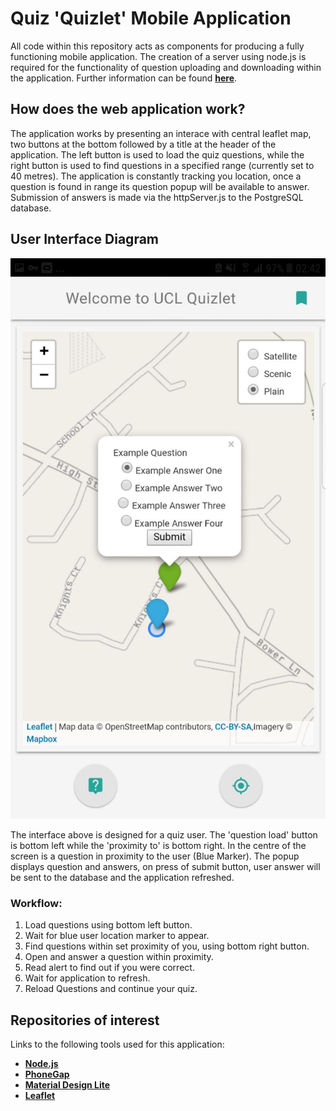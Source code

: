# Quiz 'Quizlet' Mobile Application

All code within this repository acts as components for producing a fully functioning mobile application. The creation of a server using node.js is required for the functionality of question uploading and downloading within the application. Further information can be found **[here](https://github.com/RJHCarto/Server)**.

## How does the web application work?

The application works by presenting an interace with central leaflet map, two buttons at the bottom followed by a title at the header of the application. The left button is used to load the quiz questions, while the right button is used to find questions in a specified range (currently set to 40 metres). The application is constantly tracking you location, once a question is found in range its question popup will be available to answer. Submission of answers is made via the httpServer.js to the PostgreSQL database.

## User Interface Diagram
![alt text](https://github.com/RJHCarto/Quiz/blob/master/ucesrh1/www/img/AppShot.jpeg)

The interface above is designed for a quiz user. The 'question load' button is bottom left while the 'proximity to' is bottom right. In the centre of the screen is a question in proximity to the user (Blue Marker). The popup displays question and answers, on press of submit button, user answer will be sent to the database and the application refreshed.

### Workflow:
1. Load questions using bottom left button.
2. Wait for blue user location marker to appear.
3. Find questions within set proximity of you, using bottom right button.
4. Open and answer a question within proximity.
5. Read alert to find out if you were correct.
6. Wait for application to refresh.
7. Reload Questions and continue your quiz.

## Repositories of interest
Links to the following tools used for this application:
- **[Node.js](https://github.com/nodejs)**
- **[PhoneGap](https://github.com/phonegap)**
- **[Material Design Lite](https://github.com/google/material-design-lite)**
- **[Leaflet](https://github.com/Leaflet/Leaflet)**
